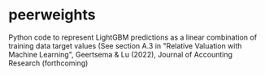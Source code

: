 # peerweights
Python code to represent LightGBM predictions as a linear combination of training data target values (See section A.3 in "Relative Valuation with Machine Learning", Geertsema &amp; Lu (2022), Journal of Accounting Research (forthcoming)
